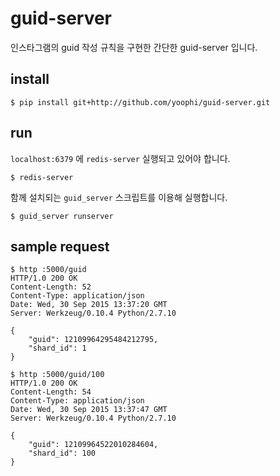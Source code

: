 # guid-server

인스타그램의 guid 작성 규칙을 구현한 간단한 guid-server 입니다.

## install

    $ pip install git+http://github.com/yoophi/guid-server.git

## run

`localhost:6379` 에 `redis-server` 실행되고 있어야 합니다.
	
    $ redis-server
    
함께 설치되는 `guid_server` 스크립트를 이용해 실행합니다.

    $ guid_server runserver
    
## sample request

    $ http :5000/guid
    HTTP/1.0 200 OK
    Content-Length: 52
    Content-Type: application/json
    Date: Wed, 30 Sep 2015 13:37:20 GMT
    Server: Werkzeug/0.10.4 Python/2.7.10

    {
        "guid": 12109964295484212795, 
        "shard_id": 1
    }

    $ http :5000/guid/100
    HTTP/1.0 200 OK
    Content-Length: 54
    Content-Type: application/json
    Date: Wed, 30 Sep 2015 13:37:47 GMT
    Server: Werkzeug/0.10.4 Python/2.7.10

    {
        "guid": 12109964522010284604, 
        "shard_id": 100
    }

